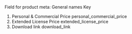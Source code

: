 Field for product meta:
     General names                    Key
1. Personal & Commercial Price        personal_commercial_price
2. Extended License Price             extended_license_price
3. Download link                      download_link